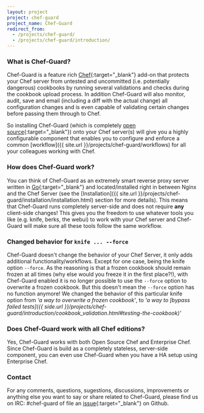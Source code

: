 ```yaml
---
layout: project
project: chef-guard
project_name: Chef-Guard
redirect_from:
  - /projects/chef-guard/
  - /projects/chef-guard/introduction/
---
```


### What is Chef-Guard?
Chef-Guard is a feature rich [Chef](http://www.getchef.com){:target="_blank"} add-on that protects your Chef server from untested and uncommitted (i.e. potentially dangerous) cookbooks by running several validations and checks during the cookbook upload process. In addition Chef-Guard will also monitor, audit, save and email (including a diff with the actual change) all configuration changes and is even capable of validating certain changes before passing them through to Chef.

So installing Chef-Guard (which is completely [open source](https://github.com/xanzy/chef-guard){:target="_blank"}) onto your Chef server(s) will give you a highly configurable component that enables you to configure and enforce a common [workflow]({{ site.url }}/projects/chef-guard/workflows) for all your colleagues working with Chef.

### How does Chef-Guard work?
You can think of Chef-Guard as an extremely smart reverse proxy server written in [Go](https://golang.org/){:target="_blank"} and located/installed right in between Nginx and the Chef Server (see the [Installation]({{ site.url }}/projects/chef-guard/installation/installation.html) section for more details). This means that Chef-Guard runs completely server-side and does not require **any** client-side changes! This gives you the freedom to use whatever tools you like (e.g. knife, berks, the webui) to work with your Chef server and Chef-Guard will make sure all these tools follow the same workflow.

### Changed behavior for `knife ... --force`
Chef-Guard doesn't change the behavior of your Chef Server, it only adds additional functionality/workflows. Except for one case, being the knife option `--force`. As the reasoning is that a frozen cookbook should remain frozen at all times (why else would you freeze it in the first place?!), with Chef-Guard enabled it is no longer possible to use the `--force` option to overwrite a frozen cookbook. But this doesn't mean the `--force` option has no function anymore! We changed the behavior of this particular knife option from _'a way to overwrite a frozen cookbook'_, to _'a way to [bypass failed tests]({{ side.url }}/projects/chef-guard/introduction/cookbook_validation.html#testing-the-cookbook)'_

### Does Chef-Guard work with all Chef editions?
Yes, Chef-Guard works with both Open Source Chef and Enterprise Chef. Since Chef-Guard is build as a completely stateless, server-side component, you can even use Chef-Guard when you have a HA setup using Enterprise Chef.

### Contact
For any comments, questions, sugestions, discussions, improvements or anything else you want to say or share related to Chef-Guard, please find us on IRC: #chef-guard of file an [issue](https://github.com/xanzy/chef-guard/issues){:target="_blank"} on Github.
